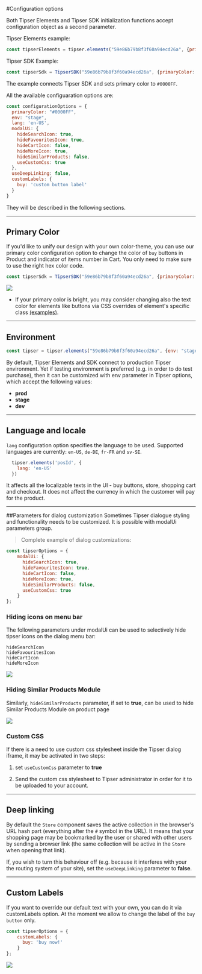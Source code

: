 #Configuration options

Both Tipser Elements and Tipser SDK initialization functions accept configuration object as a second parameter. 


Tipser Elements example:

```javascript
const tipserElements = tipser.elements("59e86b79b8f3f60a94ecd26a", {primaryColor: "#222"});
```

Tipser SDK Example:

```javascript
const tipserSdk = TipserSDK("59e86b79b8f3f60a94ecd26a", {primaryColor: "#222"});
```

The example connects Tipser SDK and sets primary color to `#0000FF`.

All the available configuaration options are: 

```javascript
const configurationOptions = {
  primaryColor: "#0000FF",
  env: "stage",
  lang: 'en-US',
  modalUi: {
    hideSearchIcon: true,
    hideFavouritesIcon: true,
    hideCartIcon: false,
    hideMoreIcon: true,
    hideSimilarProducts: false,
    useCustomCss: true
  },
  useDeepLinking: false,
  customLabels: {
    buy: 'custom button label'
  }
}
```
They will be described in the following sections.

***

## Primary Color

If you'd like to unify our design with your own color-theme, you can use our primary color configuration option to change the color of `buy` buttons in Product and indicator of items number in Cart. You only need to make sure to use the right hex color code.

```javascript
const tipserSdk = TipserSDK("59e86b79b8f3f60a94ecd26a", {primaryColor: "#5F9F9F"});
```

[![](primary-color.png)](/images/primary-color.png)

* If your primary color is bright, you may consider changing also the text color for elements like buttons via CSS overrides of element's specific class [(examples)](#customizing-tipser-elements-styles). 


***

## Environment

```javascript
const tipser = tipser.elements("59e86b79b8f3f60a94ecd26a", {env: "stage"});
```

By default, Tipser Elements and SDK connect to production Tipser environment. Yet if testing environment is preferred (e.g. in order to do test purchase), then it can be customized with env parameter in Tipser options, which accept the following values:

- **prod**
- **stage**
- **dev**

***

## Language and locale

`lang` configuration option specifies the language to be used. Supported languages are currently: `en-US`, `de-DE`, `fr-FR` and `sv-SE`.

```js
  tipser.elements('posId', {
    lang: 'en-US'
  })
```

It affects all the localizable texts in the UI - buy buttons, store, shopping cart and checkout. It does not affect the currency in which the customer will pay for the product.

***

##Parameters for dialog customization
Sometimes Tipser dialogue styling and functionality needs to be customized. It is possible with modalUi parameters group.

> Complete example of dialog customizations:

```javascript
const tipserOptions = {
    modalUi: {
      hideSearchIcon: true,
      hideFavouritesIcon: true,
      hideCartIcon: false,
      hideMoreIcon: true,
      hideSimilarProducts: false,
      useCustomCss: true
    }
};
```

### Hiding icons on menu bar

The following parameters under modalUi can be used to selectively hide tipser icons on the dialog menu bar: 

`hideSearchIcon` <br> 
`hideFavouritesIcon` <br>
`hideCartIcon` <br>
`hideMoreIcon` <br>

[![](widget1.png)](/images/widget1.png)

### Hiding Similar Products Module

Similarly, `hideSimilarProducts` parameter, if set to **true**, can be used to hide Similar Products Module on product page

[![](widget2.png)](/images/widget2.png)

### Custom CSS

If there is a need to use custom css stylesheet inside the Tipser dialog iframe, it may be activated in two steps:

1. set `useCustomCss` parameter to **true**
    
2. Send the custom css stylesheet to Tipser administrator in order for it to be uploaded to your account.

***

## Deep linking

By default the `Store` component saves the active collection in the browser's URL hash part (everything after the `#` symbol in the URL). It means that your shopping page may be bookmarked by the user or shared with other users by sending a browser link (the same collection will be active in the `Store` when opening that link). 

If, you wish to turn this behaviour off (e.g. because it interferes with your the routing system of your site), set the `useDeepLinking` parameter to **false**.

***

## Custom Labels

If you want to override our default text with your own, you can do it via customLabels option. At the moment we allow to change the label of the `buy button` only. 

```javascript
const tipserOptions = {
    customLabels: {
      buy: 'buy now!'
    }
};
```

[![](custom-label.png)](/images/custom-label.png)
